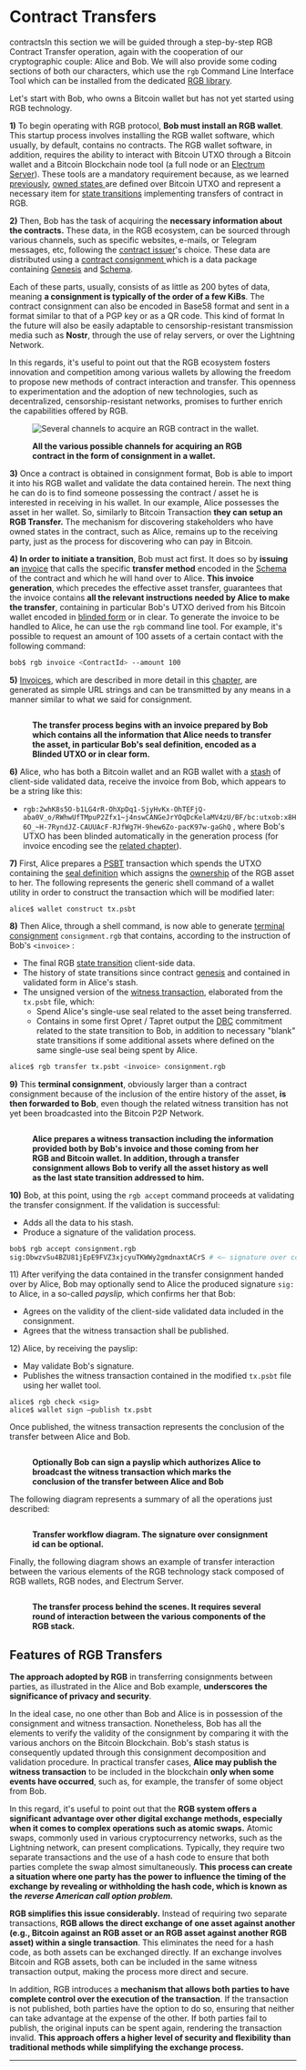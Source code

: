 # Contract Transfers

contractsIn this section we will be guided through a step-by-step RGB Contract Transfer operation, again with the cooperation of our cryptographic couple: Alice and Bob. We will also provide some coding sections of both our characters, which use the `rgb` Command Line Interface Tool which can be installed from the dedicated [RGB library](rgb-library-map.md#rgb-cli).

Let's start with Bob, who owns a Bitcoin wallet but has not yet started using RGB technology.

**1)** To begin operating with RGB protocol, **Bob must install an RGB wallet**. This startup process involves installing the RGB wallet software, which usually, by default, contains no contracts. The RGB wallet software, in addition, requires the ability to interact with Bitcoin UTXO through a Bitcoin wallet and a Bitcoin Blockchain node tool (a full node or an [Electrum Server](https://thebitcoinmanual.com/articles/btc-electrum-server/)). These tools are a mandatory requirement because, as we learned [previously](../rgb-state-and-operations/state-transitions.md#state-transitions-and-their-mechanics), [owned states ](glossary.md#owned-state)are defined over Bitcoin UTXO and represent a necessary item for [state transitions](glossary.md#state-transition) implementing transfers of contract in RGB.

**2)** Then, Bob has the task of acquiring the **necessary information about the contracts.** These data, in the RGB ecosystem, can be sourced through various channels, such as specific websites, e-mails, or Telegram messages, etc, following the [contract issuer](glossary.md#contract-participant)'s choice. These data are distributed using a [contract consignment ](glossary.md#consignment)which is a data package containing [Genesis](glossary.md#genesis) and [Schema](glossary.md#schema).

Each of these parts, usually, consists of as little as 200 bytes of data, meaning **a consignment is typically of the order of a few KiBs**. The contract consignment can also be encoded in Base58 format and sent in a format similar to that of a PGP key or as a QR code. This kind of format In the future will also be easily adaptable to censorship-resistant transmission media such as **Nostr**, through the use of relay servers, or over the Lightning Network.

In this regards, it's useful to point out that the RGB ecosystem fosters innovation and competition among various wallets by allowing the freedom to propose new methods of contract interaction and transfer. This openness to experimentation and the adoption of new technologies, such as decentralized, censorship-resistant networks, promises to further enrich the capabilities offered by RGB.

<figure><img src="../.gitbook/assets/transfers_0.png" alt="Several channels to acquire an RGB contract in the wallet."><figcaption><p><strong>All the various possible channels for acquiring an RGB contract in the form of consignment in a wallet.</strong></p></figcaption></figure>

**3)** Once a contract is obtained in consignment format, Bob is able to import it into his RGB wallet and validate the data contained herein. The next thing he can do is to find someone possessing the contract / asset he is interested in receiving in his wallet. In our example, Alice possesses the asset in her wallet. So, similarly to Bitcoin Transaction **they can setup an RGB Transfer.** The mechanism for discovering stakeholders who have owned states in the contract, such as Alice, remains up to the receiving party, just as the process for discovering who can pay in Bitcoin.

**4) In order to initiate a transition**, Bob must act first. It does so by **issuing an** [invoice](glossary.md#invoice) that calls the specific **transfer method** encoded in the [Schema](glossary.md#schema) of the contract and which he will hand over to Alice. **This invoice generation**, which precedes the effective asset transfer, guarantees that the invoice contains **all the relevant instructions needed by Alice to make the transfer**, containing in particular Bob's UTXO derived from his Bitcoin wallet encoded in [blinded form](../rgb-state-and-operations/components-of-a-contract-operation.md#revealed-concealed-form) or in clear. To generate the invoice to be handled to Alice, he can use the `rgb` command line tool. For example, it's possible to request an amount of 100 assets of a certain contact with the following command:

```sh
bob$ rgb invoice <ContractId> --amount 100
```

**5)** [Invoices](glossary.md#invoice), which are described in more detail in this [chapter](invoices.md#use-of-urls-for-invoices), are generated as simple URL strings and can be transmitted by any means in a manner similar to what we said for consignment.

<figure><img src="../.gitbook/assets/txf1.png" alt=""><figcaption><p><strong>The transfer process begins with an invoice prepared by Bob which contains all the information that Alice needs to transfer the asset, in particular Bob's seal definition, encoded as a Blinded UTXO or in clear form.</strong></p></figcaption></figure>

**6)** Alice, who has both a Bitcoin wallet and an RGB wallet with a [stash](glossary.md#stash) of client-side validated data, receive the invoice from Bob, which appears to be a string like this:

* `rgb:2whK8s5O-b1LG4rR-OhXpDq1-SjyHvKx-OhTEFjQ-aba0V_o/RWhwUfTMpuP2Zfx1~j4nswCANGeJrYOqDcKelaMV4zU/BF/bc:utxob:x8H6O_~H-7RyndJZ-CAUUAcF-RJfWg7H-9hew6Zo-pacK97w-gaGhQ` , where Bob's UTXO has been blinded automatically in the generation process (for invoice encoding see the [related chapter](invoices.md)).

**7)** First, Alice prepares a [PSBT](glossary.md#partially-signed-bitcoin-transaction-psbt) transaction which spends the UTXO containing the [seal definition](glossary.md#seal-definition) which assigns the [ownership](glossary.md#ownership) of the RGB asset to her. The following represents the generic shell command of a wallet utility in order to construct the transaction which will be modified later:

```
alice$ wallet construct tx.psbt
```

**8)** Then Alice, through a shell command, is now able to generate [terminal consignment](glossary.md#terminal-consignment-consignment-endpoint) `consignment.rgb` that contains, according to the instruction of Bob's `<invoice>` :

* The final RGB [state transition](glossary.md#state-transition) client-side data.
* The history of state transitions since contract [genesis](glossary.md#genesis) and contained in validated form in Alice's stash.
* The unsigned version of the [witness transaction](glossary.md#witness-transaction), elaborated from the `tx.psbt` file, which:
  * Spend Alice's single-use seal related to the asset being transferred.
  * Contains in some first Opret / Tapret output the [DBC](glossary.md#deterministic-bitcoin-commitment-dbc) commitment related to the state transition to Bob, in addition to necessary "blank" state transitions if some additional assets where defined on the same single-use seal being spent by Alice.

```sh
alice$ rgb transfer tx.psbt <invoice> consignment.rgb
```

**9)** This **terminal consignment**, obviously larger than a contract consignment because of the inclusion of the entire history of the asset, **is then forwarded to Bob**, even though the related witness transition has not yet been broadcasted into the Bitcoin P2P Network.

<figure><img src="../.gitbook/assets/txf2 (1).png" alt=""><figcaption><p><strong>Alice prepares a witness transaction including the information provided both by Bob's invoice and those coming from her RGB and Bitcoin wallet. In addition, through a transfer consignment allows Bob to verify all the asset history as well as the last state transition addressed to him.</strong></p></figcaption></figure>

**10)** Bob, at this point, using the `rgb accept` command proceeds at validating the transfer consignment. If the validation is successful:

* Adds all the data to his stash.
* Produce a signature of the validation process.

```sh
bob$ rgb accept consignment.rgb
sig:DbwzvSu4BZU81jEpE9FVZ3xjcyuTKWWy2gmdnaxtACrS # <— signature over consignment

```

11\) After verifying the data contained in the transfer consignment handed over by Alice, Bob may optionally send to Alice the produced signature `sig:` to Alice, in a so-called _payslip,_ which confirms her that Bob:

* Agrees on the validity of the client-side validated data included in the consignment.
* Agrees that the witness transaction shall be published.

12\) Alice, by receiving the payslip:

* May validate Bob's signature.
* Publishes the witness transaction contained in the modified `tx.psbt` file using her wallet tool.

```
alice$ rgb check <sig>
alice$ wallet sign —publish tx.psbt
```

Once published, the witness transaction represents the conclusion of the transfer between Alice and Bob.

<figure><img src="../.gitbook/assets/txf3.png" alt=""><figcaption><p><strong>Optionally Bob can sign a payslip which authorizes Alice to broadcast the witness transaction which marks the conclusion of the transfer between Alice and Bob</strong></p></figcaption></figure>

The following diagram represents a summary of all the operations just described:

<figure><img src="../.gitbook/assets/txf_diagram.png" alt=""><figcaption><p><strong>Transfer workflow diagram. The signature over consignment id can be optional.</strong></p></figcaption></figure>

Finally, the following diagram shows an example of transfer interaction between the various elements of the RGB technology stack composed of RGB wallets, RGB nodes, and Electrum Server.

<figure><img src="../.gitbook/assets/txf_flow (1).png" alt=""><figcaption><p><strong>The transfer process behind the scenes. It requires several round of interaction between the various components of the RGB stack.</strong></p></figcaption></figure>

## Features of RGB Transfers

**The approach adopted by RGB** in transferring consignments between parties, as illustrated in the Alice and Bob example, **underscores the significance of privacy and security**.

In the ideal case, no one other than Bob and Alice is in possession of the consignment and witness transaction. Nonetheless, Bob has all the elements to verify the validity of the consignment by comparing it with the various anchors on the Bitcoin Blockchain. Bob's stash status is consequently updated through this consignment decomposition and validation procedure. In practical transfer cases, **Alice may publish the witness transaction** to be included in the blockchain **only when some events have occurred**, such as, for example, the transfer of some object from Bob.

In this regard, it's useful to point out that the **RGB system offers a significant advantage over other digital exchange methods, especially when it comes to complex operations such as atomic swaps.** Atomic swaps, commonly used in various cryptocurrency networks, such as the Lightning network, can present complications. Typically, they require two separate transactions and the use of a hash code to ensure that both parties complete the swap almost simultaneously. **This process can create a situation where one party has the power to influence the timing of the exchange by revealing or withholding the hash code, which is known as the** _**reverse American call option problem.**_

**RGB simplifies this issue considerably.** Instead of requiring two separate transactions, **RGB allows the direct exchange of one asset against another (e.g., Bitcoin against an RGB asset or an RGB asset against another RGB asset) within a single transaction**. This eliminates the need for a hash code, as both assets can be exchanged directly. If an exchange involves Bitcoin and RGB assets, both can be included in the same witness transaction output, making the process more direct and secure.

In addition, RGB introduces a **mechanism that allows both parties to have complete control over the execution of the transaction**. If the transaction is not published, both parties have the option to do so, ensuring that neither can take advantage at the expense of the other. If both parties fail to publish, the original inputs can be spent again, rendering the transaction invalid. **This approach offers a higher level of security and flexibility than traditional methods while simplifying the exchange process.**

***
